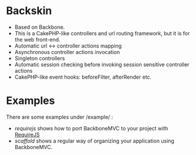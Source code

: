 Backskin
========

* Based on Backbone.
* This is a CakePHP-like controllers and url routing framework, but it is for the web front-end.
* Automatic url <-> controller actions mapping
* Asynchronous controller actions invocation
* Singleton controllers
* Automatic session checking before invoking session sensitive controller actions
* CakePHP-like event hooks: beforeFilter, afterRender etc.

Examples
========
 There are some examples under /example/ :
* _requirejs_ shows how to port BackboneMVC to your project with [RequireJS](http://requirejs.org/)
* _scaffold_ shows a regular way of organizing your application using BackboneMVC.
